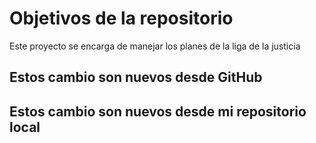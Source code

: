# Objetivos de la repositorio

Este proyecto se encarga de manejar los planes de la liga de la justicia

## Estos cambio son nuevos desde GitHub
## Estos cambio son nuevos desde mi repositorio local

